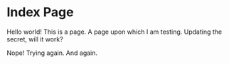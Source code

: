 <!-- index.md -->
# Index Page

Hello world! This is a page. A page upon which I am testing. Updating the secret, will it work?

Nope! Trying again. And again.